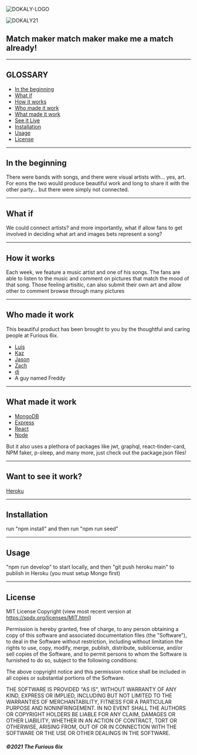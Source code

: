 
![DOKALY-LOGO](https://user-images.githubusercontent.com/54341829/126936657-5adb6d97-d118-4789-8815-a711a9a2c61c.png)

![DOKALY21](https://user-images.githubusercontent.com/54341829/126936573-468bdbb0-c03e-46c6-b2d9-5ebdaad3bc5f.gif)

## Match maker match maker make me a match already!

---

## GLOSSARY

- [In the beginning](##In-the-beginning)
- [What if](#what-if)
- [How it works](#how-it-works)
- [Who made it work](#who-made-it-work)
- [What made it work](#what-made-it-work)
- [See it Live](#see-it-live)
- [Installation](#installation)
- [Usage](#usage)
- [License](#license)

---

## In the beginning

There were bands with songs, and there were visual artists with... yes, art. For eons the two would produce beautiful work and long to share it with the other party... but there were simply not connected.

---

## What if

We could connect artists? and more importantly, what if allow fans to get involved in deciding what art and images bets represent a song? 

---

## How it works

Each week, we feature a music artist and one of his songs. The fans are able to listen to the music and comment on pictures that match the mood of that song. Those feeling artisitic, can also submit their own art and allow other to comment  browse through many pictures

---

## Who made it work
This beautiful product has been brought to you by the thoughtful and caring people at Furious 6ix.

- [Luis](https://github.com/luiscabrera77)
- [Kaz](https://github.com/justbekazu)
- [Jason](https://github.com/jayeebee)
- [Zach](https://github.com/zpuckett)
- [dj](djrhoten@gmail.com)
- A guy named Freddy

---

## What made it work
- [MongoDB](https://www.mongodb.com/)
- [Express](https://expressjs.com/)
- [React](https://reactjs.org/)
- [Node](https://reactjs.org/)

But it also uses a plethora of packages like jwt, graphql, react-tinder-card, NPM faker, p-sleep, and many more, just check out the package.json files! 

---

## Want to see it work?
[Heroku](https://powerful-eyrie-95631.herokuapp.com/)

---

## Installation
run "npm install" and then run "npm run seed"

---

## Usage
"npm run develop" to start locally, and then "git push heroku main" to publish in Heroku (you must setup Mongo first)

---

## License
MIT License Copyright
(view most recent version at https://spdx.org/licenses/MIT.html)

Permission is hereby granted, free of charge, to any person obtaining a copy 
of this software and associated documentation files (the "Software"), to deal 
in the Software without restriction, including without limitation the rights 
to use, copy, modify, merge, publish, distribute, sublicense, and/or sell 
copies of the Software, and to permit persons to whom the Software is 
furnished to do so, subject to the following conditions:

The above copyright notice and this permission notice shall be included in all 
copies or substantial portions of the Software.

THE SOFTWARE IS PROVIDED "AS IS", WITHOUT WARRANTY OF ANY KIND, EXPRESS OR 
IMPLIED, INCLUDING BUT NOT LIMITED TO THE WARRANTIES OF MERCHANTABILITY, 
FITNESS FOR A PARTICULAR PURPOSE AND NONINFRINGEMENT. IN NO EVENT SHALL THE 
AUTHORS OR COPYRIGHT HOLDERS BE LIABLE FOR ANY CLAIM, DAMAGES OR OTHER 
LIABILITY, WHETHER IN AN ACTION OF CONTRACT, TORT OR OTHERWISE, ARISING FROM, 
OUT OF OR IN CONNECTION WITH THE SOFTWARE OR THE USE OR OTHER DEALINGS IN THE 
SOFTWARE.

##### ©2021 The Furious 6ix
